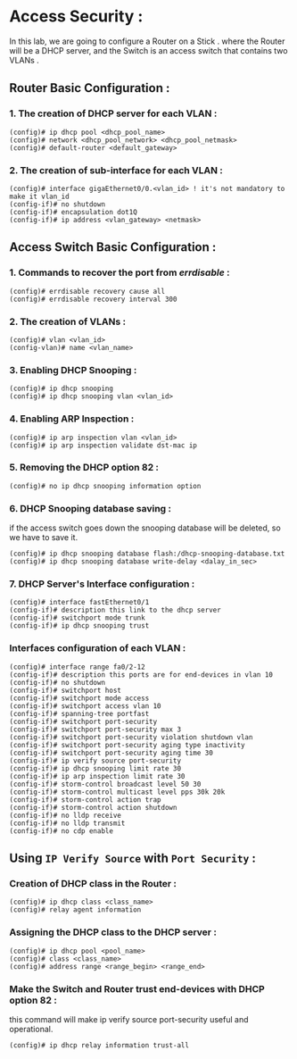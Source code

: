 # Access Security :
In this lab, we are going to configure a Router on a Stick . where the Router will be a DHCP server, and the Switch is an access switch that contains two VLANs .

## Router Basic Configuration :
### 1. The creation of DHCP server for each VLAN :

```
(config)# ip dhcp pool <dhcp_pool_name>
(config)# network <dhcp_pool_network> <dhcp_pool_netmask>
(config)# default-router <default_gateway>
```

### 2. The creation of sub-interface for each VLAN :

```
(config)# interface gigaEthernet0/0.<vlan_id> ! it's not mandatory to make it vlan_id
(config-if)# no shutdown
(config-if)# encapsulation dot1Q
(config-if)# ip address <vlan_gateway> <netmask>
```

## Access Switch Basic Configuration :
### 1. Commands to recover the port from *errdisable* :

```
(config)# errdisable recovery cause all 
(config)# errdisable recovery interval 300
```

### 2. The creation of VLANs : 

```
(config)# vlan <vlan_id>
(config-vlan)# name <vlan_name>
```

### 3. Enabling DHCP Snooping :

```
(config)# ip dhcp snooping 
(config)# ip dhcp snooping vlan <vlan_id>
```

### 4. Enabling ARP Inspection :

```
(config)# ip arp inspection vlan <vlan_id>
(config)# ip arp inspection validate dst-mac ip
```

### 5. Removing the DHCP option 82 : 

```
(config)# no ip dhcp snooping information option 
```

### 6. DHCP Snooping database saving :
if the access switch goes down the snooping database will be deleted, so we have to save it.

```
(config)# ip dhcp snooping database flash:/dhcp-snooping-database.txt
(config)# ip dhcp snooping database write-delay <dalay_in_sec> 
```

### 7. DHCP Server's Interface configuration : 

```
(config)# interface fastEthernet0/1
(config-if)# description this link to the dhcp server
(config-if)# switchport mode trunk 
(config-if)# ip dhcp snooping trust
```

### Interfaces configuration of each VLAN : 

```
(config)# interface range fa0/2-12 
(config-if)# description this ports are for end-devices in vlan 10  
(config-if)# no shutdown 
(config-if)# switchport host
(config-if)# switchport mode access 
(config-if)# switchport access vlan 10
(config-if)# spanning-tree portfast
(config-if)# switchport port-security
(config-if)# switchport port-security max 3
(config-if)# switchport port-security violation shutdown vlan
(config-if)# switchport port-security aging type inactivity
(config-if)# switchport port-security aging time 30
(config-if)# ip verify source port-security
(config-if)# ip dhcp snooping limit rate 30
(config-if)# ip arp inspection limit rate 30
(config-if)# storm-control broadcast level 50 30
(config-if)# storm-control multicast level pps 30k 20k
(config-if)# storm-control action trap
(config-if)# storm-control action shutdown
(config-if)# no lldp receive
(config-if)# no lldp transmit 
(config-if)# no cdp enable
```

## Using `IP Verify Source` with `Port Security` : 
### Creation of DHCP class in the Router :

```
(config)# ip dhcp class <class_name>
(config)# relay agent information
```

### Assigning the DHCP class to the DHCP server : 

```
(config)# ip dhcp pool <pool_name>
(config)# class <class_name>
(config)# address range <range_begin> <range_end>
```

### Make the Switch and Router trust end-devices with DHCP option 82 : 
this command will make ip verify source port-security useful and operational.

```
(config)# ip dhcp relay information trust-all
```
